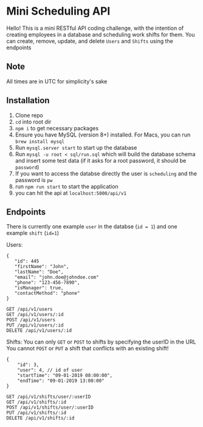 
# Mini Scheduling API
Hello! This is a mini RESTful API coding challenge, with the intention of creating employees in a database and scheduling work shifts for them. You can create, remove, update, and delete `Users` and `Shifts` using the endpoints

## Note 
All times are in UTC for simplicity's sake

## Installation
1. Clone repo
2. `cd` into root dir
3. `npm i` to get necessary packages
4. Ensure you have MySQL (version 8+) installed.  For Macs, you can run `brew install mysql`
5. Run `mysql.server start` to start up the database
6. Run `mysql -u root < sql/run.sql` which will build the database schema and insert some test data (if it asks for a root password, it should be `password`)
7. If you want to access the databse directly the user is `scheduling` and the password is `pw`
8. run `npm run start` to start the application
9. you can hit the api at `localhost:5000/api/v1`

## Endpoints
There is currently one example `user` in the databse (`id = 1`) and one example `shift` (`id=1`)

Users:
```
{
   "id": 445
   "firstName": "John",
   "lastName": "Doe",
   "email": "john.doe@johndoe.com"
   "phone": "123-456-7890",
   "isManager": true,  
   "contactMethod": "phone"
}
```

```
GET /api/v1/users
GET /api/v1/users/:id
POST /api/v1/users
PUT /api/v1/users/:id
DELETE /api/v1/users/:id
```

Shifts:
You can only `GET` or `POST` to shifts by specifying the userID in the URL
You cannot `POST` or `PUT` a shift that conflicts with an existing shift!
```
{
	"id": 3,
	"user": 4, // id of user
	"startTime": "09-01-2019 08:00:00",
	"endTime": "09-01-2019 13:00:00"
}
```

```
GET /api/v1/shifts/user/:userID
GET /api/v1/shifts/:id
POST /api/v1/shifts/user/:userID
PUT /api/v1/shifts/:id
DELETE /api/v1/shifts/:id
```